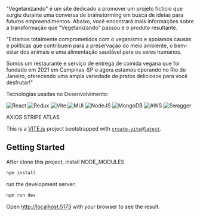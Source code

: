 "Vegetanizando" é um site dedicado a promover um projeto fictício que surgiu durante uma conversa de brainstorming em busca de ideias para futuros empreendimentos. Abaixo, você encontrará mais informações sobre a transformação que "Vegetanizando" passou e o produto resultante.

"Estamos totalmente comprometidos com o veganismo e apoiamos causas e políticas que contribuem para a preservação do meio ambiente, o bem-estar dos animais e uma alimentação saudável para os seres humanos.

Somos um restaurante e serviço de entrega de comida vegana que foi fundado em 2021 em Campinas-SP e agora estamos operando no Rio de Janeiro, oferecendo uma ampla variedade de pratos deliciosos para você desfrutar!"

Tecnologias usadas no Desenvolvimento:

![React](https://img.shields.io/badge/react-%2320232a.svg?style=for-the-badge&logo=react&logoColor=%2361DAFB)
![Redux](https://img.shields.io/badge/redux-%23593d88.svg?style=for-the-badge&logo=redux&logoColor=white)
![Vite](https://img.shields.io/badge/vite-%23646CFF.svg?style=for-the-badge&logo=vite&logoColor=white)
![MUI](https://img.shields.io/badge/MUI-%230081CB.svg?style=for-the-badge&logo=mui&logoColor=white)
![NodeJS](https://img.shields.io/badge/node.js-6DA55F?style=for-the-badge&logo=node.js&logoColor=white)
![MongoDB](https://img.shields.io/badge/MongoDB-%234ea94b.svg?style=for-the-badge&logo=mongodb&logoColor=white)
![AWS](https://img.shields.io/badge/AWS-%23FF9900.svg?style=for-the-badge&logo=amazon-aws&logoColor=white)
![Swagger](https://img.shields.io/badge/-Swagger-%23Clojure?style=for-the-badge&logo=swagger&logoColor=white)

AXIOS STRIPE ATLAS

This is a [VITE.js](https://vitejs.dev/) project bootstrapped with [`create-vite@latest`](https://github.com/vitejs/vite).

## Getting Started

After clone this project, install NODE_MODULES
```bash
npm install
```

run the development server:

```bash
npm run dev
```

Open [http://localhost:5173](http://localhost:5173) with your browser to see the result.
